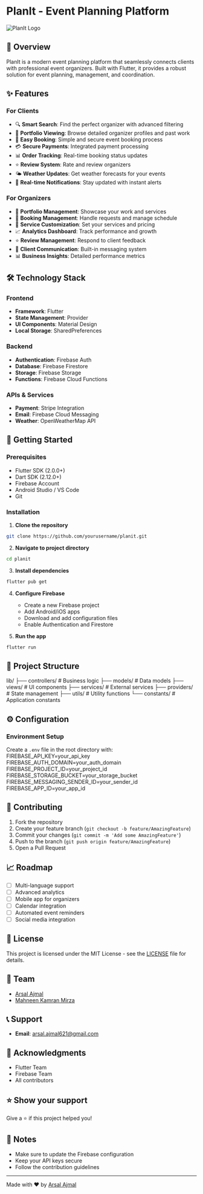 # PlanIt - Event Planning Platform

![PlanIt Logo](assets/logo.png)

## 📱 Overview
PlanIt is a modern event planning platform that seamlessly connects clients with professional event organizers. Built with Flutter, it provides a robust solution for event planning, management, and coordination.

## ✨ Features

### For Clients
- 🔍 **Smart Search**: Find the perfect organizer with advanced filtering
- 📱 **Portfolio Viewing**: Browse detailed organizer profiles and past work
- 📅 **Easy Booking**: Simple and secure event booking process
- 💳 **Secure Payments**: Integrated payment processing
- 📊 **Order Tracking**: Real-time booking status updates
- ⭐ **Review System**: Rate and review organizers
- 🌤️ **Weather Updates**: Get weather forecasts for your events
- 🔔 **Real-time Notifications**: Stay updated with instant alerts

### For Organizers
- 📝 **Portfolio Management**: Showcase your work and services
- 📅 **Booking Management**: Handle requests and manage schedule
- 💼 **Service Customization**: Set your services and pricing
- 📈 **Analytics Dashboard**: Track performance and growth
- ⭐ **Review Management**: Respond to client feedback
- 📱 **Client Communication**: Built-in messaging system
- 📊 **Business Insights**: Detailed performance metrics

## 🛠️ Technology Stack

### Frontend
- **Framework**: Flutter
- **State Management**: Provider
- **UI Components**: Material Design
- **Local Storage**: SharedPreferences

### Backend
- **Authentication**: Firebase Auth
- **Database**: Firebase Firestore
- **Storage**: Firebase Storage
- **Functions**: Firebase Cloud Functions

### APIs & Services
- **Payment**: Stripe Integration
- **Email**: Firebase Cloud Messaging
- **Weather**: OpenWeatherMap API

## 🚀 Getting Started

### Prerequisites
- Flutter SDK (2.0.0+)
- Dart SDK (2.12.0+)
- Firebase Account
- Android Studio / VS Code
- Git

### Installation

1. **Clone the repository**
```bash
git clone https://github.com/yourusername/planit.git
```

2. **Navigate to project directory**
```bash
cd planit
```

3. **Install dependencies**
```bash
flutter pub get
```

4. **Configure Firebase**
   - Create a new Firebase project
   - Add Android/iOS apps
   - Download and add configuration files
   - Enable Authentication and Firestore

5. **Run the app**
```bash
flutter run
```

## 📁 Project Structure
lib/
├── controllers/ # Business logic
├── models/ # Data models
├── views/ # UI components
├── services/ # External services
├── providers/ # State management
├── utils/ # Utility functions
└── constants/ # Application constants


## ⚙️ Configuration

### Environment Setup
Create a `.env` file in the root directory with:
FIREBASE_API_KEY=your_api_key
FIREBASE_AUTH_DOMAIN=your_auth_domain
FIREBASE_PROJECT_ID=your_project_id
FIREBASE_STORAGE_BUCKET=your_storage_bucket
FIREBASE_MESSAGING_SENDER_ID=your_sender_id
FIREBASE_APP_ID=your_app_id


## 🤝 Contributing

1. Fork the repository
2. Create your feature branch (`git checkout -b feature/AmazingFeature`)
3. Commit your changes (`git commit -m 'Add some AmazingFeature'`)
4. Push to the branch (`git push origin feature/AmazingFeature`)
5. Open a Pull Request

## 📈 Roadmap

- [ ] Multi-language support
- [ ] Advanced analytics
- [ ] Mobile app for organizers
- [ ] Calendar integration
- [ ] Automated event reminders
- [ ] Social media integration

## 📄 License

This project is licensed under the MIT License - see the [LICENSE](LICENSE) file for details.

## 👥 Team

- [Arsal Ajmal](https://github.com/ArsalAjmal)
- [Mahneen Kamran Mirza](https://github.com/MahamMirza8)


## 📞 Support

- **Email**: arsal.ajmal621@gmail.com

## 🙏 Acknowledgments

- Flutter Team
- Firebase Team
- All contributors

## ⭐ Show your support

Give a ⭐️ if this project helped you!

## 📝 Notes

- Make sure to update the Firebase configuration
- Keep your API keys secure
- Follow the contribution guidelines

---

Made with ❤️ by [Arsal Ajmal](https://github.com/ArsalAjmal)

